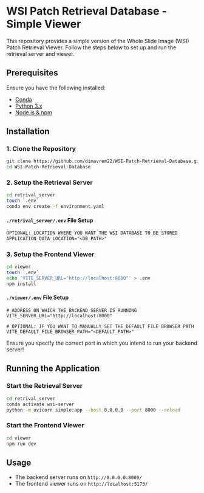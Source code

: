 # WSI Patch Retrieval Database - Simple Viewer

This repository provides a simple version of the Whole Slide Image (WSI) Patch Retrieval Viewer. Follow the steps below to set up and run the retrieval server and viewer.

## Prerequisites
Ensure you have the following installed:
- [Conda](https://docs.conda.io/en/latest/miniconda.html)
- [Python 3.x](https://www.python.org/downloads/)
- [Node.js & npm](https://nodejs.org/)

## Installation

### 1. Clone the Repository
```sh
git clone https://github.com/dimavrem22/WSI-Patch-Retrieval-Database.git
cd WSI-Patch-Retrieval-Database
```

### 2. Setup the Retrieval Server
```sh
cd retrival_server
touch `.env`
conda env create -f environment.yaml
```
#### `./retrival_server/.env` File Setup
```txt
OPTIONAL: LOCATION WHERE YOU WANT THE WSI DATABASE TO BE STORED
APPLICATION_DATA_LOCATION="<DB_PATH>"
```


### 3. Setup the Frontend Viewer
```sh
cd viewer
touch `.env`
echo 'VITE_SERVER_URL="http://localhost:8000"' > .env
npm install
```

#### `./viewer/.env` File Setup
```
# ADDRESS ON WHICH THE BACKEND SERVER IS RUNNING
VITE_SERVER_URL="http://localhost:8000"

# OPTIONAL: IF YOU WANT TO MANUALLY SET THE DEFAULT FILE BROWSER PATH
VITE_DEFAULT_FILE_BROWSER_PATH="<DEFAULT_PATH>"
```

Ensure you specify the correct port in which you intend to run your backend server!

## Running the Application

### Start the Retrieval Server
```sh
cd retrival_server
conda activate wsi-server
python -m uvicorn simple:app --host 0.0.0.0 --port 8000 --reload
```

### Start the Frontend Viewer
```sh
cd viewer
npm run dev
```

## Usage
- The backend server runs on `http://0.0.0.0:8000/`
- The frontend viewer runs on `http://localhost:5173/`


